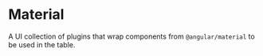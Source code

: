 # Material

A UI collection of plugins that wrap components from `@angular/material` to be used in the table.

